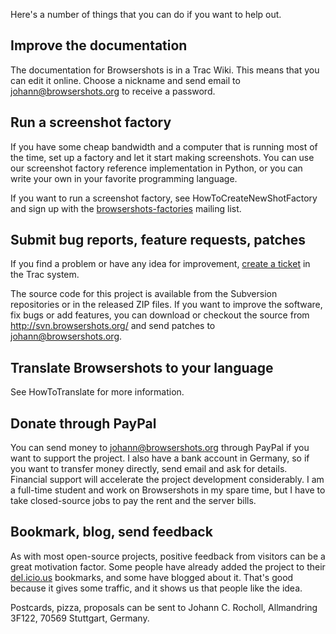 Here's a number of things that you can do if you want to help out.

## Improve the documentation ##

The documentation for Browsershots is in a Trac Wiki. This means that you can edit it online. Choose a nickname and send email to johann@browsershots.org to receive a password.

## Run a screenshot factory ##

If you have some cheap bandwidth and a computer that is running most of the time, set up a factory and let it start making screenshots. You can use our screenshot factory reference implementation in Python, or you can write your own in your favorite programming language.

If you want to run a screenshot factory, see HowToCreateNewShotFactory and sign up with the [browsershots-factories](http://lists.browsershots.org/mailman/listinfo/browsershots-factories) mailing list.

## Submit bug reports, feature requests, patches ##

If you find a problem or have any idea for improvement, [create a ticket](http://trac.browsershots.org/newticket) in the Trac system.

The source code for this project is available from the Subversion repositories or in the released ZIP files. If you want to improve the software, fix bugs or add features, you can download or checkout the source from http://svn.browsershots.org/ and send patches to johann@browsershots.org.

## Translate Browsershots to your language ##

See HowToTranslate for more information.

## Donate through PayPal ##

You can send money to [johann@browsershots.org](mailto:johann@browsershots.org) through PayPal if you want to support the project. I also have a bank account in Germany, so if you want to transfer money directly, send email and ask for details. Financial support will accelerate the project development considerably. I am a full-time student and work on Browsershots in my spare time, but I have to take closed-source jobs to pay the rent and the server bills.

## Bookmark, blog, send feedback ##

As with most open-source projects, positive feedback from visitors can be a great motivation factor. Some people have already added the project to their [del.icio.us](http://del.icio.us/) bookmarks, and some have blogged about it. That's good because it gives some traffic, and it shows us that people like the idea.

Postcards, pizza, proposals can be sent to Johann C. Rocholl, Allmandring 3F122, 70569 Stuttgart, Germany.